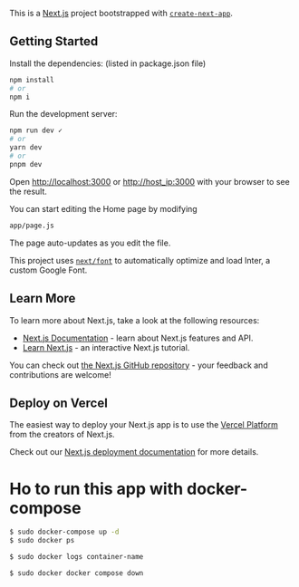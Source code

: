 This is a [Next.js](https://nextjs.org/) project bootstrapped with [`create-next-app`](https://github.com/vercel/next.js/tree/canary/packages/create-next-app).



## Getting Started


Install the dependencies: (listed in package.json file)

```bash
npm install
# or
npm i
```


Run the development server:

```bash
npm run dev ✓
# or
yarn dev
# or
pnpm dev
```



Open [http://localhost:3000](http://localhost:3000) or [http://host_ip:3000](http://rpi_ip:3000) with your browser to see the result.

You can start editing the Home page by modifying

```bash
app/page.js
```

The page auto-updates as you edit the file.

This project uses [`next/font`](https://nextjs.org/docs/basic-features/font-optimization) to automatically optimize and load Inter, a custom Google Font.

## Learn More

To learn more about Next.js, take a look at the following resources:

- [Next.js Documentation](https://nextjs.org/docs) - learn about Next.js features and API.
- [Learn Next.js](https://nextjs.org/learn) - an interactive Next.js tutorial.

You can check out [the Next.js GitHub repository](https://github.com/vercel/next.js/) - your feedback and contributions are welcome!

## Deploy on Vercel

The easiest way to deploy your Next.js app is to use the [Vercel Platform](https://vercel.com/new?utm_medium=default-template&filter=next.js&utm_source=create-next-app&utm_campaign=create-next-app-readme) from the creators of Next.js.

Check out our [Next.js deployment documentation](https://nextjs.org/docs/deployment) for more details.
   

# Ho to run this app with docker-compose

```bash
$ sudo docker-compose up -d
$ sudo docker ps

$ sudo docker logs container-name

$ sudo docker docker compose down
```